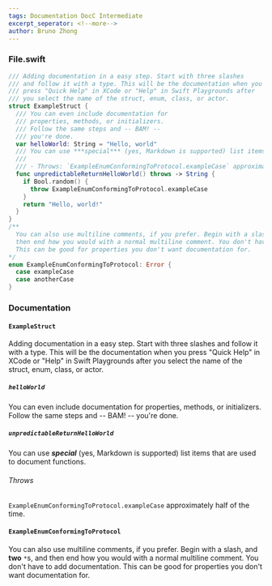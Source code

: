 ```yaml
---
tags: Documentation DocC Intermediate
excerpt_seperator: <!--more-->
author: Bruno Zhong
---
```


### File.swift
```swift
/// Adding documentation in a easy step. Start with three slashes
/// and follow it with a type. This will be the documentation when you
/// press "Quick Help" in XCode or "Help" in Swift Playgrounds after
/// you select the name of the struct, enum, class, or actor.
struct ExampleStruct {
  /// You can even include documentation for
  /// properties, methods, or initializers.
  /// Follow the same steps and -- BAM! --
  /// you're done.
  var helloWorld: String = "Hello, world"
  /// You can use ***special*** (yes, Markdown is supported) list items that are used to document functions.
  /// 
  /// - Throws: `ExampleEnumConformingToProtocol.exampleCase` approximately half of the time.
  func unpredictableReturnHelloWorld() throws -> String {
    if Bool.random() {
      throw ExampleEnumConformingToProtocol.exampleCase
    }
    return "Hello, world!"
  }
}
/**
  You can also use multiline comments, if you prefer. Begin with a slash, and **two** `*`s, and
  then end how you would with a normal multiline comment. You don't have to add documentation.
  This can be good for properties you don't want documentation for.
*/
enum ExampleEnumConformingToProtocol: Error {
  case exampleCase
  case anotherCase
}
```
<!--more-->

### Documentation

#### `ExampleStruct`

Adding documentation in a easy step. Start with three slashes
and follow it with a type. This will be the documentation when you
press "Quick Help" in XCode or "Help" in Swift Playgrounds after
you select the name of the struct, enum, class, or actor.

##### `helloWorld`

You can even include documentation for
properties, methods, or initializers.
Follow the same steps and -- BAM! --
you're done.

##### `unpredictableReturnHelloWorld`

You can use ***special*** (yes, Markdown is supported) list items that are used to document functions.

###### Throws
`ExampleEnumConformingToProtocol.exampleCase` approximately half of the time.

#### `ExampleEnumConformingToProtocol`

You can also use multiline comments, if you prefer. Begin with a slash, and **two** `*`s, and
then end how you would with a normal multiline comment. You don't have to add documentation.
This can be good for properties you don't want documentation for.
